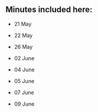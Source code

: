 ## Minutes included here:
- 21 May
- 22 May
- 26 May

- 02 June
- 04 June
- 05 June
- 07 June
- 09 June
